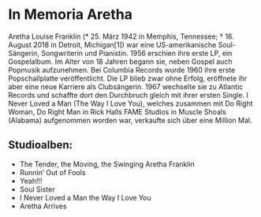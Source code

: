 # In Memoria Aretha
Aretha Louise Franklin (* 25. März 1942 in Memphis, Tennessee; † 16. August 2018 in Detroit, Michigan[1]) war eine US-amerikanische Soul-Sängerin, Songwriterin und Pianistin. 1956 erschien ihre erste LP, ein Gospelalbum. Im Alter von 18 Jahren begann sie, neben Gospel auch Popmusik aufzunehmen. Bei Columbia Records wurde 1960 ihre erste Popschallplatte veröffentlicht. Die LP blieb zwar ohne Erfolg, eröffnete ihr aber eine neue Karriere als Clubsängerin. 1967 wechselte sie zu Atlantic Records und schaffte dort den Durchbruch gleich mit ihrer ersten Single. I Never Loved a Man (The Way I Love You), welches zusammen mit Do Right Woman, Do Right Man in Rick Halls FAME Studios in Muscle Shoals (Alabama) aufgenommen worden war, verkaufte sich über eine Million Mal.  
## Studioalben:
* The Tender, the Moving, the Swinging Aretha Franklin
* Runnin’ Out of Fools
* Yeah!!! 
* Soul Sister
* I Never Loved a Man the Way I Love You 
* Aretha Arrives 